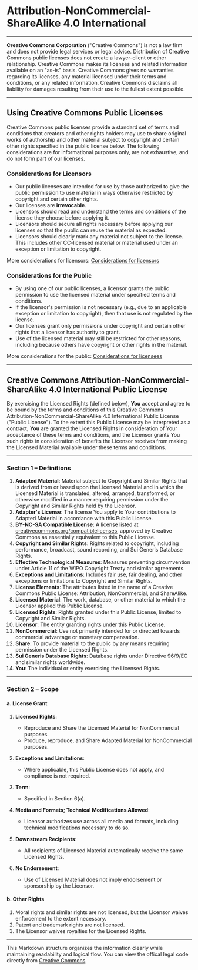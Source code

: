 # Attribution-NonCommercial-ShareAlike 4.0 International

---

**Creative Commons Corporation** ("Creative Commons") is not a law firm and does not provide legal services or legal advice. Distribution of Creative Commons public licenses does not create a lawyer-client or other relationship. Creative Commons makes its licenses and related information available on an "as-is" basis. Creative Commons gives no warranties regarding its licenses, any material licensed under their terms and conditions, or any related information. Creative Commons disclaims all liability for damages resulting from their use to the fullest extent possible.

---

## Using Creative Commons Public Licenses

Creative Commons public licenses provide a standard set of terms and conditions that creators and other rights holders may use to share original works of authorship and other material subject to copyright and certain other rights specified in the public license below. The following considerations are for informational purposes only, are not exhaustive, and do not form part of our licenses.

### Considerations for Licensors

- Our public licenses are intended for use by those authorized to give the public permission to use material in ways otherwise restricted by copyright and certain other rights.  
- Our licenses are **irrevocable**.  
- Licensors should read and understand the terms and conditions of the license they choose before applying it.  
- Licensors should secure all rights necessary before applying our licenses so that the public can reuse the material as expected.  
- Licensors should clearly mark any material not subject to the license. This includes other CC-licensed material or material used under an exception or limitation to copyright.  

More considerations for licensors: [Considerations for licensors](https://wiki.creativecommons.org/Considerations_for_licensors)

### Considerations for the Public

- By using one of our public licenses, a licensor grants the public permission to use the licensed material under specified terms and conditions.  
- If the licensor's permission is not necessary (e.g., due to an applicable exception or limitation to copyright), then that use is not regulated by the license.  
- Our licenses grant only permissions under copyright and certain other rights that a licensor has authority to grant.  
- Use of the licensed material may still be restricted for other reasons, including because others have copyright or other rights in the material.  

More considerations for the public: [Considerations for licensees](https://wiki.creativecommons.org/Considerations_for_licensees)

---

## Creative Commons Attribution-NonCommercial-ShareAlike 4.0 International Public License

By exercising the Licensed Rights (defined below), **You** accept and agree to be bound by the terms and conditions of this Creative Commons Attribution-NonCommercial-ShareAlike 4.0 International Public License ("Public License"). To the extent this Public License may be interpreted as a contract, **You** are granted the Licensed Rights in consideration of Your acceptance of these terms and conditions, and the Licensor grants You such rights in consideration of benefits the Licensor receives from making the Licensed Material available under these terms and conditions.

---

### Section 1 – Definitions

1. **Adapted Material**: Material subject to Copyright and Similar Rights that is derived from or based upon the Licensed Material and in which the Licensed Material is translated, altered, arranged, transformed, or otherwise modified in a manner requiring permission under the Copyright and Similar Rights held by the Licensor.
2. **Adapter's License**: The license You apply to Your contributions to Adapted Material in accordance with this Public License.
3. **BY-NC-SA Compatible License**: A license listed at [creativecommons.org/compatiblelicenses](https://creativecommons.org/compatiblelicenses), approved by Creative Commons as essentially equivalent to this Public License.
4. **Copyright and Similar Rights**: Rights related to copyright, including performance, broadcast, sound recording, and Sui Generis Database Rights.
5. **Effective Technological Measures**: Measures preventing circumvention under Article 11 of the WIPO Copyright Treaty and similar agreements.
6. **Exceptions and Limitations**: Includes fair use, fair dealing, and other exceptions or limitations to Copyright and Similar Rights.
7. **License Elements**: The attributes listed in the name of a Creative Commons Public License: Attribution, NonCommercial, and ShareAlike.
8. **Licensed Material**: The work, database, or other material to which the Licensor applied this Public License.
9. **Licensed Rights**: Rights granted under this Public License, limited to Copyright and Similar Rights.
10. **Licensor**: The entity granting rights under this Public License.
11. **NonCommercial**: Use not primarily intended for or directed towards commercial advantage or monetary compensation.
12. **Share**: To provide material to the public by any means requiring permission under the Licensed Rights.
13. **Sui Generis Database Rights**: Database rights under Directive 96/9/EC and similar rights worldwide.
14. **You**: The individual or entity exercising the Licensed Rights.

---

### Section 2 – Scope

#### a. License Grant
1. **Licensed Rights**:  
   - Reproduce and Share the Licensed Material for NonCommercial purposes.  
   - Produce, reproduce, and Share Adapted Material for NonCommercial purposes.  

2. **Exceptions and Limitations**:  
   - Where applicable, this Public License does not apply, and compliance is not required.

3. **Term**:  
   - Specified in Section 6(a).

4. **Media and Formats; Technical Modifications Allowed**:  
   - Licensor authorizes use across all media and formats, including technical modifications necessary to do so.

5. **Downstream Recipients**:  
   - All recipients of Licensed Material automatically receive the same Licensed Rights.

6. **No Endorsement**:  
   - Use of Licensed Material does not imply endorsement or sponsorship by the Licensor.

#### b. Other Rights
1. Moral rights and similar rights are not licensed, but the Licensor waives enforcement to the extent necessary.  
2. Patent and trademark rights are not licensed.  
3. The Licensor waives royalties for the Licensed Rights.

---

This Markdown structure organizes the information clearly while maintaining readability and logical flow. You can view the offical legal code directly from [Creative Commons](https://creativecommons.org/licenses/by-nc-sa/4.0/legalcode.en)
